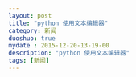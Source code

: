 ```yaml
---
layout: post
title: "python 使用文本编辑器"
category: 新闻
duoshuo: true
mydate : 2015-12-20-13-19-00
description: "python 使用文本编辑器"
tags: [新闻]
---
```

